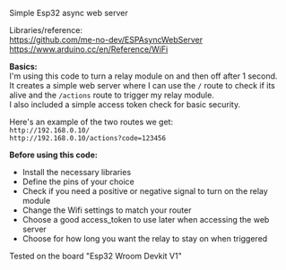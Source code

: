 Simple Esp32 async web server

Libraries/reference:<br>
https://github.com/me-no-dev/ESPAsyncWebServer<br>
https://www.arduino.cc/en/Reference/WiFi

<b>Basics:</b><br>
I'm using this code to turn a relay module on and then off after 1 second.<br>
It creates a simple web server where I can use the <code>/</code> route to check if its alive and the <code>/actions</code> route to trigger my relay module.<br> 
I also included a simple access token check for basic security.

Here's an example of the two routes we get:<br>
`http://192.168.0.10/`<br>
`http://192.168.0.10/actions?code=123456`

<b>Before using this code:</b>
<ul>
  <li>Install the necessary libraries</li>
  <li>Define the pins of your choice</li>
  <li>Check if you need a positive or negative signal to turn on the relay module</li>
  <li>Change the Wifi settings to match your router</li>
  <li>Choose a good access_token to use later when accessing the web server</li>
  <li>Choose for how long you want the relay to stay on when triggered</li>
</ul>

Tested on the board "Esp32 Wroom Devkit V1"
